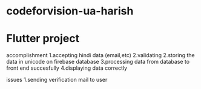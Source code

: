 # codeforvision-ua-harish
# Flutter project

accomplishment
1.accepting hindi data (email,etc)
2.validating 
2.storing the data in unicode on firebase database
3.processing data from database to front end succesfully
4.displaying data correctly


issues
1.sending verification mail to user
